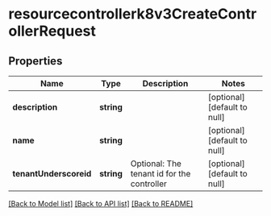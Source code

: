 # resourcecontrollerk8v3CreateControllerRequest

## Properties
Name | Type | Description | Notes
------------ | ------------- | ------------- | -------------
**description** | **string** |  | [optional] [default to null]
**name** | **string** |  | [optional] [default to null]
**tenantUnderscoreid** | **string** | Optional: The tenant id for the controller | [optional] [default to null]

[[Back to Model list]](../README.md#documentation-for-models) [[Back to API list]](../README.md#documentation-for-api-endpoints) [[Back to README]](../README.md)


